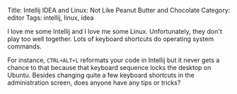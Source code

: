 Title: Intellij IDEA and Linux: Not Like Peanut Butter and Chocolate
Category: editor
Tags: intellij, linux, idea

I love me some Intellij and I love me some Linux. Unfortunately, they
don't play too well together. Lots of keyboard shortcuts do operating
system commands.

For instance, `CTRL+ALT+L` reformats your code in Intellij but it never
gets a chance to that because that keyboard sequence locks the desktop
on Ubuntu. Besides changing quite a few keyboard shortcuts in the
administration screen, does anyone have any tips or tricks?
